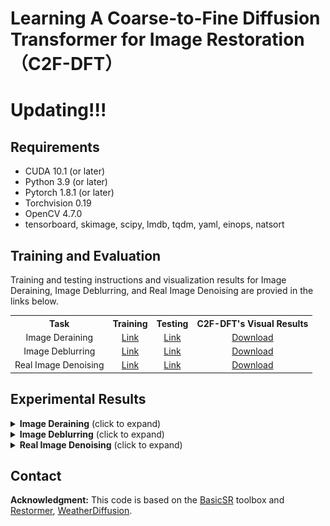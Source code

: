 # Learning A Coarse-to-Fine Diffusion Transformer for Image Restoration（C2F-DFT）
<!By Liyan Wang, Qinyu Yang, Cong Wang, Wei Wang, Jinshan Pan, and Zhixun Su>

# Updating!!!
<!--
## Coarse Training Pipeline of Diffusion Transformer Model (DFT)

<img src = "https://github.com/wlydlut/C2F-DFT/blob/main/Figs/fig1.png#pic_center">  

## Fine Training Pipeline and Sampling Phase

<img src = "https://github.com/wlydlut/C2F-DFT/blob/main/Figs/fig2.png#pic_center"> 
-->
 
## Requirements
- CUDA 10.1 (or later)
- Python 3.9 (or later)
- Pytorch 1.8.1 (or later)
- Torchvision 0.19
- OpenCV 4.7.0
- tensorboard, skimage, scipy, lmdb, tqdm, yaml, einops, natsort

## Training and Evaluation

Training and testing instructions and visualization results for Image Deraining, Image Deblurring, and Real Image Denoising are provied in the links below. 

<table>
  <tr>
    <th align="center">Task</th>
    <th align="center">Training</th>
    <th align="center">Testing</th>
    <th align="center">C2F-DFT's Visual Results</th>
  </tr>
  <tr>
    <td align="center">Image Deraining</td>
    <td align="center"><a href="Deraining/README.md#training">Link</a></td>
    <td align="center"><a href="Deraining/README.md#testing">Link</a></td>
    <td align="center"><a href="https://drive.google.com/drive/folders/1v4aAFDAojHtedtRmPcqVKJcAixW5dZ8m">Download</a></td>
  </tr>
  <tr>
    <td align="center">Image Deblurring</td>
    <td align="center"><a href="Deblurring/README.md#training">Link</a></td>
    <td align="center"><a href="Deblurring/README.md#testing">Link</a></td>
    <td align="center"><a href="https://drive.google.com/drive/folders/1qYVPblP0kCyfIoxDQ2NBsdbv_MoZ24S4">Download</a></td>
  </tr>
  <tr>
     <td align="center">Real Image Denoising</td>
    <td align="center"><a href="Denoising/README.md#training">Link</a></td>
    <td align="center"><a href="Denoising/README.md#testing">Link</a></td>
    <td align="center"><a href="https://drive.google.com/drive/folders/1hgSYcwSLktFh42LA9bDXTLUuNzThdJVA">Download</a></td>
  </tr>
</table>

## Experimental Results

<details>
<summary><strong>Image Deraining</strong> (click to expand) </summary>

<p align="center"><img src = "https://github.com/wlydlut/C2F-DFT/blob/main/Figs/tab1.png#pic_center"></p> 
<p align="center"><img src = "https://github.com/wlydlut/C2F-DFT/blob/main/Figs/fig3.png#pic_center" width="1000"></p> 

</details>

<details>
<summary><strong>Image Deblurring</strong> (click to expand) </summary>

<p align="center"><img src = "https://github.com/wlydlut/C2F-DFT/blob/main/Figs/tab2.png#pic_center" width="500"></p>
<p align="center"><img src = "https://github.com/wlydlut/C2F-DFT/blob/main/Figs/fig4.png#pic_center" width="1000"></p>
</details>

<details>
<summary><strong>Real Image Denoising</strong> (click to expand) </summary>

<p align="center"><img src = "https://github.com/wlydlut/C2F-DFT/blob/main/Figs/tab3.png#pic_center" width="500"></p>
<p align="center"><img src = "https://github.com/wlydlut/C2F-DFT/blob/main/Figs/fig5.png#pic_center" width="1000"></p>
</details>

## Contact
<!Should you have any questions, please contact wangliyan@mail.dlut.edu.cn >


**Acknowledgment:** This code is based on the [BasicSR](https://github.com/xinntao/BasicSR) toolbox and [Restormer](https://github.com/swz30/Restormer), [WeatherDiffusion](https://github.com/IGITUGraz/WeatherDiffusion). 

